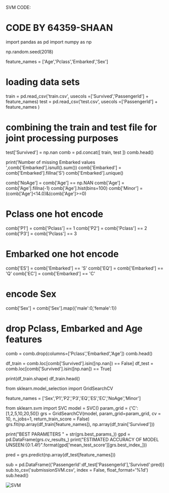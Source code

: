 SVM CODE:

# CODE BY 64359-SHAAN

import pandas as pd
import numpy  as np

np.random.seed(2018)

feature_names = ['Age','Pclass','Embarked','Sex']

# loading data sets 
train = pd.read_csv('train.csv', usecols =['Survived','PassengerId'] + feature_names)
test  = pd.read_csv('test.csv',  usecols =['PassengerId'] + feature_names )

# combining the train and test file for joint processing purposes 
test['Survived'] = np.nan
comb = pd.concat([ train, test ])
comb.head()

print('Number of missing Embarked values ',comb['Embarked'].isnull().sum())
comb['Embarked'] = comb['Embarked'].fillna('S')
comb['Embarked'].unique()

comb['NoAge'] = comb['Age'] == np.NAN
comb['Age'] =  comb['Age'].fillna(-1)
comb['Age'].hist(bins=100)
comb['Minor'] = (comb['Age']<14.0)&(comb['Age']>=0)

# Pclass one hot encode
comb['P1'] = comb['Pclass'] == 1 
comb['P2'] = comb['Pclass'] == 2
comb['P3'] = comb['Pclass'] == 3

# Embarked one hot encode
comb['ES'] = comb['Embarked'] == 'S' 
comb['EQ'] = comb['Embarked'] == 'Q'
comb['EC'] = comb['Embarked'] == 'C'

# encode Sex
comb['Sex'] = comb['Sex'].map({'male':0,'female':1})

# drop Pclass, Embarked and Age features
comb = comb.drop(columns=['Pclass','Embarked','Age'])
comb.head()

df_train = comb.loc[comb['Survived'].isin([np.nan]) == False]
df_test  = comb.loc[comb['Survived'].isin([np.nan]) == True]

print(df_train.shape)
df_train.head()

from sklearn.model_selection import GridSearchCV

feature_names = ['Sex','P1','P2','P3','EQ','ES','EC','NoAge','Minor']

from sklearn.svm import SVC
model = SVC()
param_grid = {'C':[1,2,5,10,20,50]} 
grs = GridSearchCV(model, param_grid=param_grid, cv = 10, n_jobs=1, return_train_score = False)
grs.fit(np.array(df_train[feature_names]), np.array(df_train['Survived']))

print("BEST PARAMETERS " + str(grs.best_params_))
gpd = pd.DataFrame(grs.cv_results_)
print("ESTIMATED ACCURACY OF MODEL UNSEEN:{0:1.4f}".format(gpd['mean_test_score'][grs.best_index_]))

pred = grs.predict(np.array(df_test[feature_names]))

sub = pd.DataFrame({'PassengerId':df_test['PassengerId'],'Survived':pred})
sub.to_csv('submissionSVM.csv', index = False, float_format='%1d')
sub.head()

![SVM](https://user-images.githubusercontent.com/61597800/126331276-c077c669-bb40-404d-9af4-6a0817a5297c.PNG)
